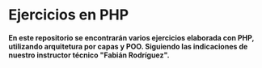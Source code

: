 # Ejercicios en PHP

#### En este repositorio se encontrarán varios ejercicios elaborada con PHP, utilizando arquitetura por capas y POO. Siguiendo las indicaciones de nuestro instructor técnico "Fabián Rodríguez".




<!--Los nombres de las tablas van en plural y la de los campos van en singular como buena practica-->

<!--id_usuario todo en minuscula dejar un espacio mas grande al necesario, los documentos como varchar, siempre spanish utf8 ci-->

